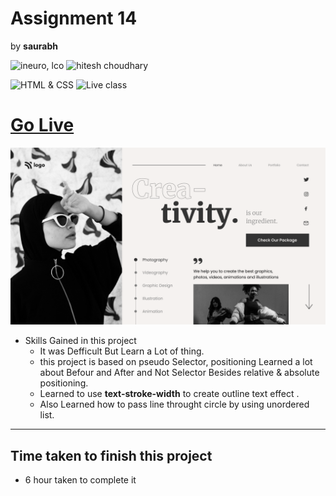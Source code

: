 # Assignment 14
by **saurabh**

![ineuro, lco](https://img.shields.io/badge/iNeuron-LCO-green)
![hitesh choudhary](https://img.shields.io/badge/Hitesh--Choudhary-Full--stack--JS--bootcamp-red)

![HTML & CSS](https://img.shields.io/badge/HTML-CSS-orange)
![Live class](https://img.shields.io/badge/LIVE--CLASS-PROJECT--14-lightgrey)



# [Go Live](https://creativity-page-p14-ineuron-ai.netlify.app/)

![](./Images/14.png)


-   Skills Gained in this project
    -   It was Defficult But Learn a Lot of thing.
    -   this project is based on pseudo Selector, positioning Learned a lot about Befour and After and Not Selector Besides relative & absolute positioning.
    -   Learned to use **text-stroke-width** to create outline text effect .
    -   Also Learned how to pass line throught circle by using unordered list.

---

## Time taken to finish this project

-   6 hour taken to complete it
